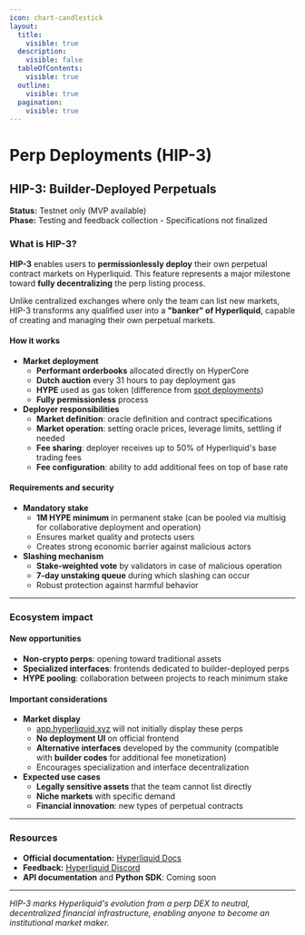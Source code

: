 ```yaml
---
icon: chart-candlestick
layout:
  title:
    visible: true
  description:
    visible: false
  tableOfContents:
    visible: true
  outline:
    visible: true
  pagination:
    visible: true
---
```


# Perp Deployments (HIP-3)

## HIP-3: Builder-Deployed Perpetuals

**Status:** Testnet only (MVP available)\
**Phase:** Testing and feedback collection - Specifications not finalized

### What is HIP-3?

**HIP-3** enables users to **permissionlessly deploy** their own perpetual contract markets on Hyperliquid. This feature represents a major milestone toward **fully decentralizing** the perp listing process.

Unlike centralized exchanges where only the team can list new markets, HIP-3 transforms any qualified user into a **"banker" of Hyperliquid**, capable of creating and managing their own perpetual markets.

#### How it works

* **Market deployment**
  * **Performant orderbooks** allocated directly on HyperCore
  * **Dutch auction** every 31 hours to pay deployment gas
  * **HYPE** used as gas token (difference from [spot deployments](spot-deployments-hip-1-hip-2.md#gas-and-deployment-costs))
  * **Fully permissionless** process
* **Deployer responsibilities**
  * **Market definition**: oracle definition and contract specifications
  * **Market operation**: setting oracle prices, leverage limits, settling if needed
  * **Fee sharing**: deployer receives up to 50% of Hyperliquid's base trading fees
  * **Fee configuration**: ability to add additional fees on top of base rate

#### Requirements and security

* **Mandatory stake**
  * **1M HYPE minimum** in permanent stake (can be pooled via multisig for collaborative deployment and operation)
  * Ensures market quality and protects users
  * Creates strong economic barrier against malicious actors
* **Slashing mechanism**
  * **Stake-weighted vote** by validators in case of malicious operation
  * **7-day unstaking queue** during which slashing can occur
  * Robust protection against harmful behavior

***

### Ecosystem impact

#### **New opportunities**

* **Non-crypto perps**: opening toward traditional assets
* **Specialized interfaces**: frontends dedicated to builder-deployed perps
* **HYPE pooling**: collaboration between projects to reach minimum stake

#### Important considerations

* **Market display**
  * [app.hyperliquid.xyz](https://app.hyperliquid.xyz/trade) will not initially display these perps
  * **No deployment UI** on official frontend
  * **Alternative interfaces** developed by the community (compatible with **builder codes** for additional fee monetization)
  * Encourages specialization and interface decentralization
* **Expected use cases**
  * **Legally sensitive assets** that the team cannot list directly
  * **Niche markets** with specific demand
  * **Financial innovation**: new types of perpetual contracts

***

### Resources

* **Official documentation:** [Hyperliquid Docs](https://hyperliquid.gitbook.io/hyperliquid-docs/hyperliquid-improvement-proposals-hips/hip-3-builder-deployed-perpetuals)
* **Feedback:** [Hyperliquid Discord](https://discord.com/invite/hyperliquid)
* **API documentation** and **Python SDK**: Coming soon

***

_HIP-3 marks Hyperliquid's evolution from a perp DEX to neutral, decentralized financial infrastructure, enabling anyone to become an institutional market maker._
